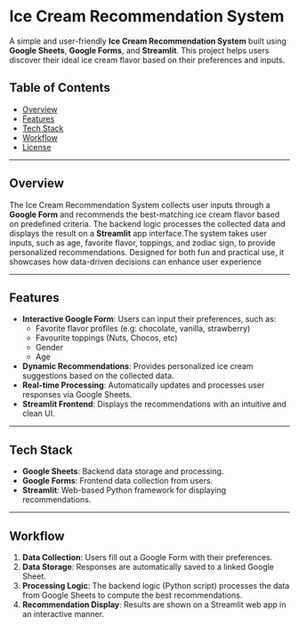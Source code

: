 # Ice Cream Recommendation System

A simple and user-friendly **Ice Cream Recommendation System** built using **Google Sheets**, **Google Forms**, and **Streamlit**. This project helps users discover their ideal ice cream flavor based on their preferences and inputs.

## Table of Contents
- [Overview](#overview)
- [Features](#features)
- [Tech Stack](#tech-stack)
- [Workflow](#workflow)
- [License](#license)

---

## Overview
The Ice Cream Recommendation System collects user inputs through a **Google Form** and recommends the best-matching ice cream flavor based on predefined criteria. The backend logic processes the collected data and displays the result on a **Streamlit** app interface.The system takes user inputs, such as age, favorite flavor, toppings, and zodiac sign, to provide personalized recommendations. Designed for both fun and practical use, it showcases how data-driven decisions can enhance user experience

---

## Features
- **Interactive Google Form**: Users can input their preferences, such as:
  - Favorite flavor profiles (e.g: chocolate, vanilla, strawberry)
  - Favourite toppings (Nuts, Chocos, etc)
  - Gender
  - Age
- **Dynamic Recommendations**: Provides personalized ice cream suggestions based on the collected data.
- **Real-time Processing**: Automatically updates and processes user responses via Google Sheets.
- **Streamlit Frontend**: Displays the recommendations with an intuitive and clean UI.

---

## Tech Stack
- **Google Sheets**: Backend data storage and processing.
- **Google Forms**: Frontend data collection from users.
- **Streamlit**: Web-based Python framework for displaying recommendations.

---

## Workflow
1. **Data Collection**: Users fill out a Google Form with their preferences.
2. **Data Storage**: Responses are automatically saved to a linked Google Sheet.
3. **Processing Logic**: The backend logic (Python script) processes the data from Google Sheets to compute the best recommendations.
4. **Recommendation Display**: Results are shown on a Streamlit web app in an interactive manner.
